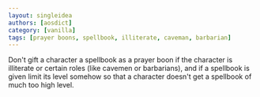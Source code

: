 ```yaml
---
layout: singleidea
authors: [aosdict]
category: [vanilla]
tags: [prayer boons, spellbook, illiterate, caveman, barbarian]
---
```

Don't gift a character a spellbook as a prayer boon if the character is illiterate or certain roles (like cavemen or barbarians), and if a spellbook is given limit its level somehow so that a character doesn't get a spellbook of much too high level.
